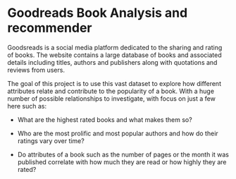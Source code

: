 # Goodreads Book Analysis and recommender

Goodsreads is a social media platform dedicated to the sharing and rating of books. The website contains a large database of books and associated details including titles, authors and publishers along with quotations and reviews from users. 

The goal of this project is to use this vast dataset to explore how different attributes relate and contribute to the popularity of a book. With a huge number of possible relationships to investigate, with focus on just a few here such as:

- What are the highest rated books and what makes them so?


- Who are the most prolific and most popular authors and how do their ratings 
vary over time?

- Do attributes of a book such as the number of pages or the month it was 
published correlate with how much 
        they are read or how highly they are rated?
